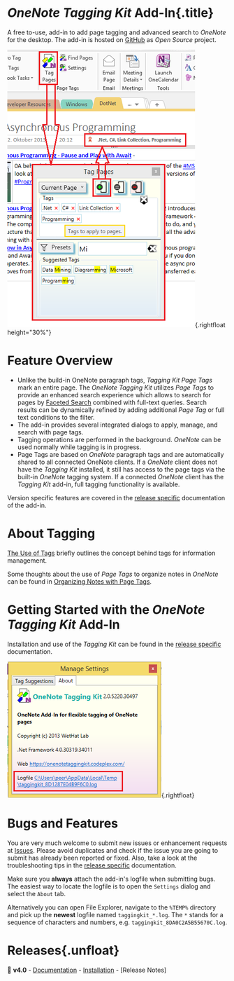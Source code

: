 # _OneNote Tagging Kit_ Add-In{.title}

A free to-use, add-in to add page tagging and advanced search to _OneNote_
for the desktop. The add-in is hosted on
[GitHub](https://github.com/WetHat/OnenoteTaggingKit) as _Open Source_ project.

![Screenshot](images/TaggingKitIntro.png){.rightfloat height="30%"}

# Feature Overview

* Unlike the build-in OneNote paragraph tags, _Tagging Kit Page Tags_ mark an
  entire page. The _OneNote Tagging Kit_ utilizes _Page Tags_ to provide
  an enhanced search experience which allows to search for pages by
  [Faceted Search](https://en.wikipedia.org/wiki/Faceted_search)
  combined with full-text queries.
  Search results can be dynamically refined by adding additional
  _Page Tag_ or full text conditions to the filter.
* The add-in provides several integrated dialogs to apply, manage, and search
  with page tags.
* Tagging operations are performed in the background. _OneNote_ can be used
  normally while tagging is in progress.
* Page Tags are based on _OneNote_ paragraph tags and are automatically shared
  to all connected OneNote clients. If a _OneNote_ client does not have the
  _Tagging Kit_ installed, it still has access to the page tags via
  the built-in _OneNote_ tagging system. If a connected _OneNote_ client has the
  _Tagging Kit_ add-in, full tagging functionality is available.

Version specific features are covered in the [release specific](#releases)
documentation of the add-in.

# About Tagging

[The Use of Tags](Use%20of%20Tags.md) briefly outlines the concept behind tags
for information management.

Some thoughts about the use of _Page Tags_ to organize notes in _OneNote_ can
be found in [Organizing Notes with Page Tags](Organizing%20Notes%20with%20Page%20Tags.md).

# Getting Started with the _OneNote Tagging Kit_ Add-In

Installation and use of the _Tagging Kit_ can be found in the [release
specific](#releases) documentation.

![Screenshot](images/TroubleshootingTips_log.png){.rightfloat}

# Bugs and Features

You are very much welcome to submit new issues or enhancement requests at
[Issues](https://github.com/WetHat/OnenoteTaggingKit/issues). Please avoid
duplicates and check if the issue you are going to submit has already been
reported or fixed. Also, take a look at the troubleshooting
tips in the [release specific](#releases) documentation.

Make sure you **always** attach the add-in's logfile when submitting bugs.
The easiest way to locate the logfile is to open  the `Settings` dialog and
select the `About` tab.

Alternatively you can open File Explorer, navigate to the
`%TEMP%` directory and pick up the **newest** logfile named `taggingkit_*.log`.
The `*` stands for a sequence of characters and numbers, e.g.
`taggingkit_8DA0C2A5B55670C.log`.

# Releases{.unfloat}

🌟 **v4.0** - [Documentation](v4.0/Home.md) -
[Installation](v4.0/Home.md#installation-and-upgrade) -
[Release Notes]


